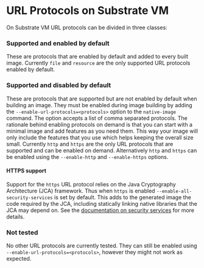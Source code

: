 # URL Protocols on Substrate VM

On Substrate VM URL protocols can be divided in three classes:

### Supported and enabled by default
These are protocols that are enabled by default and added to every built image.
Currently `file` and `resource` are the only supported URL protocols enabled by default.

### Supported and disabled by default
These are protocols that are supported but are not enabled by default when building an image.
They must be enabled during image building by adding the `--enable-url-protocols=<protocols>` option to the `native-image` command.
The option accepts a list of comma separated protocols.
The rationale behind enabling protocols on demand is that you can start with a minimal image and add features as you need them.
This way your image will only include the features that you use which helps keeping the overall size small.
Currently `http` and `https` are the only URL protocols that are supported and can be enabled on demand.
Alternatively `http` and `https` can be enabled using the `--enable-http` and `--enable-https` options.

#### HTTPS support
Support for the `https` URL protocol relies on the Java Cryptography Architecture (JCA) framework.
Thus when `https` is enabled `--enable-all-security-services` is set by default.
This adds to the generated image the code required by the JCA, including statically linking native libraries that the JCA may depend on.
See the [documentation on security services](JCASecurityServices.md) for more details.

### Not tested
No other URL protocols are currently tested.
They can still be enabled using `--enable-url-protocols=<protocols>`, however they might not work as expected.
